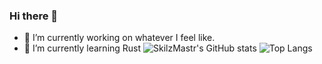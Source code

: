 ### Hi there 👋



- 🔭 I’m currently working on whatever I feel like.
- 🌱 I’m currently learning Rust
![SkilzMastr's GitHub stats](https://github-readme-stats.vercel.app/api?username=skilzmastr&show_icons=true&theme=dracula)
![Top Langs](https://github-readme-stats.vercel.app/api/top-langs/?username=SkilzMastr&exclude_repo=dwm,slstatus&theme=dracula)
